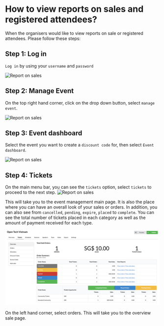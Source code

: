 # How to view reports on sales and registered attendees?

When the organisers would like to view reports on sale or registered attendees. Please follow these steps:

## Step 1: Log in
`Log in` by using your `username` and `password`

![Report on sales](/images/Log-in-page.png)

## Step 2: Manage Event
On the top right hand corner, click on the drop down button, select `manage event`. 

![Report on sales](/images/Manage-events-bar.png)

## Step 3: Event dashboard
Select the event you want to create a `discount code` for, then select `Event dashboard`.

![Report on sales](/images/How-to-create-a-discount-code-for-tickets-8.png)
 
## Step 4: Tickets
On the main menu bar, you can see the `tickets` option, select `tickets` to proceed to the next step. 
![Report on sales](/images/How-to-create-a-discount-code-for-tickets-1.png)

This will take you to the event management main page. It is also the place where you can have an overall look of your sales or orders. In addition, you can also see from `cancelled`, `pending`, `expire`, `placed` to `complete`. You can see the total number of tickets placed in each category as well as the amount of payment received for each type.  

![Report on sales](/images/How-to-view-reports-on-sales-and-registered-attendees-1.png)

On the left hand corner, select orders. This will take you to the overview sale page. 


